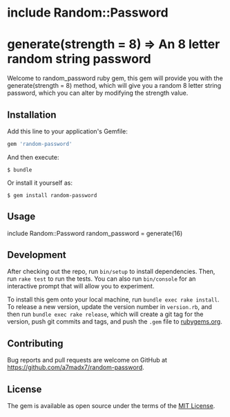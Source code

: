 # include Random::Password
# generate(strength = 8) => An 8 letter random string password

Welcome to random_password ruby gem, this gem will provide you with the generate(strength = 8) method,
which will give you a random 8 letter string password, which you can alter by modifying the strength value.

## Installation

Add this line to your application's Gemfile:

```ruby
gem 'random-password'
```

And then execute:

    $ bundle

Or install it yourself as:

    $ gem install random-password

## Usage

include Random::Password
random_password = generate(16)

## Development

After checking out the repo, run `bin/setup` to install dependencies. Then, run `rake test` to run the tests. You can also run `bin/console` for an interactive prompt that will allow you to experiment.

To install this gem onto your local machine, run `bundle exec rake install`. To release a new version, update the version number in `version.rb`, and then run `bundle exec rake release`, which will create a git tag for the version, push git commits and tags, and push the `.gem` file to [rubygems.org](https://rubygems.org).

## Contributing

Bug reports and pull requests are welcome on GitHub at https://github.com/a7madx7/random-password.


## License

The gem is available as open source under the terms of the [MIT License](http://opensource.org/licenses/MIT).
